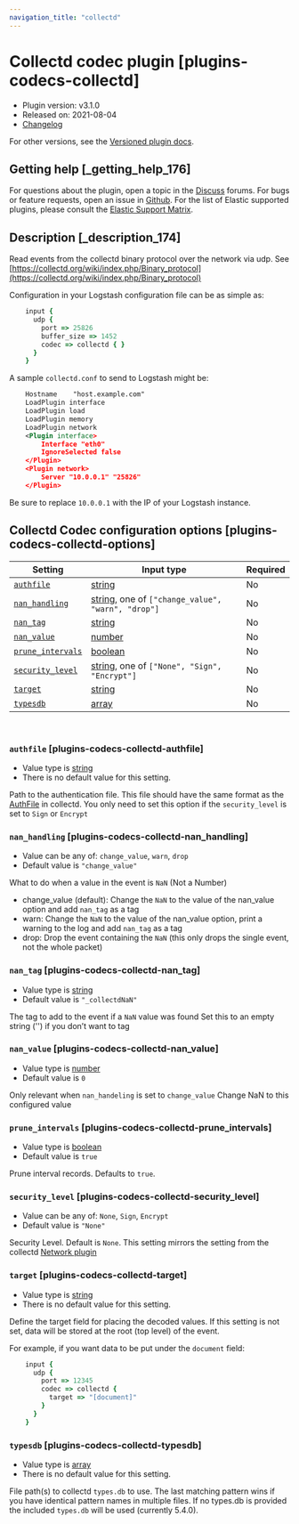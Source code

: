 ```yaml
---
navigation_title: "collectd"
---
```


# Collectd codec plugin [plugins-codecs-collectd]


* Plugin version: v3.1.0
* Released on: 2021-08-04
* [Changelog](https://github.com/logstash-plugins/logstash-codec-collectd/blob/v3.1.0/CHANGELOG.md)

For other versions, see the [Versioned plugin docs](https://www.elastic.co/guide/en/logstash-versioned-plugins/current/codec-collectd-index.md).

## Getting help [_getting_help_176]

For questions about the plugin, open a topic in the [Discuss](http://discuss.elastic.co) forums. For bugs or feature requests, open an issue in [Github](https://github.com/logstash-plugins/logstash-codec-collectd). For the list of Elastic supported plugins, please consult the [Elastic Support Matrix](https://www.elastic.co/support/matrix#logstash_plugins).


## Description [_description_174]

Read events from the collectd binary protocol over the network via udp. See [https://collectd.org/wiki/index.php/Binary_protocol](https://collectd.org/wiki/index.php/Binary_protocol)

Configuration in your Logstash configuration file can be as simple as:

```ruby
    input {
      udp {
        port => 25826
        buffer_size => 1452
        codec => collectd { }
      }
    }
```

A sample `collectd.conf` to send to Logstash might be:

```xml
    Hostname    "host.example.com"
    LoadPlugin interface
    LoadPlugin load
    LoadPlugin memory
    LoadPlugin network
    <Plugin interface>
        Interface "eth0"
        IgnoreSelected false
    </Plugin>
    <Plugin network>
        Server "10.0.0.1" "25826"
    </Plugin>
```

Be sure to replace `10.0.0.1` with the IP of your Logstash instance.


## Collectd Codec configuration options [plugins-codecs-collectd-options]

| Setting | Input type | Required |
| --- | --- | --- |
| [`authfile`](plugins-codecs-collectd.md#plugins-codecs-collectd-authfile) | [string](introduction.md#string) | No |
| [`nan_handling`](plugins-codecs-collectd.md#plugins-codecs-collectd-nan_handling) | [string](introduction.md#string), one of `["change_value", "warn", "drop"]` | No |
| [`nan_tag`](plugins-codecs-collectd.md#plugins-codecs-collectd-nan_tag) | [string](introduction.md#string) | No |
| [`nan_value`](plugins-codecs-collectd.md#plugins-codecs-collectd-nan_value) | [number](introduction.md#number) | No |
| [`prune_intervals`](plugins-codecs-collectd.md#plugins-codecs-collectd-prune_intervals) | [boolean](introduction.md#boolean) | No |
| [`security_level`](plugins-codecs-collectd.md#plugins-codecs-collectd-security_level) | [string](introduction.md#string), one of `["None", "Sign", "Encrypt"]` | No |
| [`target`](plugins-codecs-collectd.md#plugins-codecs-collectd-target) | [string](introduction.md#string) | No |
| [`typesdb`](plugins-codecs-collectd.md#plugins-codecs-collectd-typesdb) | [array](introduction.md#array) | No |

 

### `authfile` [plugins-codecs-collectd-authfile]

* Value type is [string](introduction.md#string)
* There is no default value for this setting.

Path to the authentication file. This file should have the same format as the [AuthFile](http://collectd.org/documentation/manpages/collectd.conf.5.shtml#authfile_filename) in collectd. You only need to set this option if the `security_level` is set to `Sign` or `Encrypt`


### `nan_handling` [plugins-codecs-collectd-nan_handling]

* Value can be any of: `change_value`, `warn`, `drop`
* Default value is `"change_value"`

What to do when a value in the event is `NaN` (Not a Number)

* change_value (default): Change the `NaN` to the value of the nan_value option and add `nan_tag` as a tag
* warn: Change the `NaN` to the value of the nan_value option, print a warning to the log and add `nan_tag` as a tag
* drop: Drop the event containing the `NaN` (this only drops the single event, not the whole packet)


### `nan_tag` [plugins-codecs-collectd-nan_tag]

* Value type is [string](introduction.md#string)
* Default value is `"_collectdNaN"`

The tag to add to the event if a `NaN` value was found Set this to an empty string ('') if you don’t want to tag


### `nan_value` [plugins-codecs-collectd-nan_value]

* Value type is [number](introduction.md#number)
* Default value is `0`

Only relevant when `nan_handeling` is set to `change_value` Change NaN to this configured value


### `prune_intervals` [plugins-codecs-collectd-prune_intervals]

* Value type is [boolean](introduction.md#boolean)
* Default value is `true`

Prune interval records.  Defaults to `true`.


### `security_level` [plugins-codecs-collectd-security_level]

* Value can be any of: `None`, `Sign`, `Encrypt`
* Default value is `"None"`

Security Level. Default is `None`. This setting mirrors the setting from the collectd [Network plugin](https://collectd.org/wiki/index.php/Plugin:Network)


### `target` [plugins-codecs-collectd-target]

* Value type is [string](introduction.md#string)
* There is no default value for this setting.

Define the target field for placing the decoded values. If this setting is not set, data will be stored at the root (top level) of the event.

For example, if you want data to be put under the `document` field:

```ruby
    input {
      udp {
        port => 12345
        codec => collectd {
          target => "[document]"
        }
      }
    }
```


### `typesdb` [plugins-codecs-collectd-typesdb]

* Value type is [array](introduction.md#array)
* There is no default value for this setting.

File path(s) to collectd `types.db` to use. The last matching pattern wins if you have identical pattern names in multiple files. If no types.db is provided the included `types.db` will be used (currently 5.4.0).



